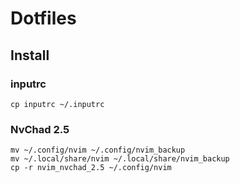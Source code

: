 # Dotfiles

## Install

### inputrc

```
cp inputrc ~/.inputrc
```

### NvChad 2.5

```
mv ~/.config/nvim ~/.config/nvim_backup
mv ~/.local/share/nvim ~/.local/share/nvim_backup
cp -r nvim_nvchad_2.5 ~/.config/nvim
```

